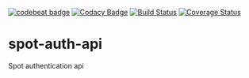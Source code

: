 [![codebeat badge](https://codebeat.co/badges/1e009a29-3d45-48ae-b0ca-2b340a742f50)](https://codebeat.co/projects/github-com-pinkgorilla-spot-auth-api)
[![Codacy Badge](https://api.codacy.com/project/badge/Grade/6fa238e5af6048b1be987d87d9d1cb1d)](https://www.codacy.com/app/tris-setiawan/spot-auth-api?utm_source=github.com&amp;utm_medium=referral&amp;utm_content=pinkgorilla/spot-auth-api&amp;utm_campaign=Badge_Grade)
[![Build Status](https://travis-ci.org/pinkgorilla/spot-auth-api.svg?branch=master)](https://travis-ci.org/pinkgorilla/spot-auth-api)
[![Coverage Status](https://coveralls.io/repos/github/pinkgorilla/spot-auth-api/badge.svg?branch=master)](https://coveralls.io/github/pinkgorilla/spot-auth-api?branch=master)

# spot-auth-api
Spot authentication api
